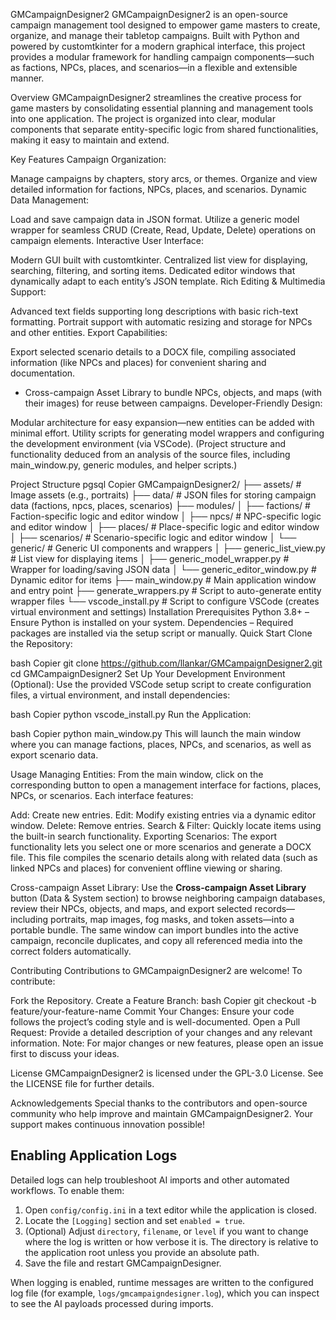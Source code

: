 GMCampaignDesigner2
GMCampaignDesigner2 is an open-source campaign management tool designed to empower game masters to create, organize, and manage their tabletop campaigns. Built with Python and powered by customtkinter for a modern graphical interface, this project provides a modular framework for handling campaign components—such as factions, NPCs, places, and scenarios—in a flexible and extensible manner.

Overview
GMCampaignDesigner2 streamlines the creative process for game masters by consolidating essential planning and management tools into one application. The project is organized into clear, modular components that separate entity-specific logic from shared functionalities, making it easy to maintain and extend.

Key Features
Campaign Organization:

Manage campaigns by chapters, story arcs, or themes.
Organize and view detailed information for factions, NPCs, places, and scenarios.
Dynamic Data Management:

Load and save campaign data in JSON format.
Utilize a generic model wrapper for seamless CRUD (Create, Read, Update, Delete) operations on campaign elements.
Interactive User Interface:

Modern GUI built with customtkinter.
Centralized list view for displaying, searching, filtering, and sorting items.
Dedicated editor windows that dynamically adapt to each entity’s JSON template.
Rich Editing & Multimedia Support:

Advanced text fields supporting long descriptions with basic rich-text formatting.
Portrait support with automatic resizing and storage for NPCs and other entities.
Export Capabilities:

Export selected scenario details to a DOCX file, compiling associated information (like NPCs and places) for convenient sharing and documentation.
- Cross-campaign Asset Library to bundle NPCs, objects, and maps (with their images) for reuse between campaigns.
Developer-Friendly Design:

Modular architecture for easy expansion—new entities can be added with minimal effort.
Utility scripts for generating model wrappers and configuring the development environment (via VSCode).
(Project structure and functionality deduced from an analysis of the source files, including main_window.py, generic modules, and helper scripts.)

Project Structure
pgsql
Copier
GMCampaignDesigner2/
├── assets/                  # Image assets (e.g., portraits)
├── data/                    # JSON files for storing campaign data (factions, npcs, places, scenarios)
├── modules/
│   ├── factions/            # Faction-specific logic and editor window
│   ├── npcs/                # NPC-specific logic and editor window
│   ├── places/              # Place-specific logic and editor window
│   ├── scenarios/           # Scenario-specific logic and editor window
│   └── generic/             # Generic UI components and wrappers
│       ├── generic_list_view.py    # List view for displaying items
│       ├── generic_model_wrapper.py  # Wrapper for loading/saving JSON data
│       └── generic_editor_window.py  # Dynamic editor for items
├── main_window.py           # Main application window and entry point
├── generate_wrappers.py     # Script to auto-generate entity wrapper files
└── vscode_install.py        # Script to configure VSCode (creates virtual environment and settings)
Installation
Prerequisites
Python 3.8+ – Ensure Python is installed on your system.
Dependencies – Required packages are installed via the setup script or manually.
Quick Start
Clone the Repository:

bash
Copier
git clone https://github.com/llankar/GMCampaignDesigner2.git
cd GMCampaignDesigner2
Set Up Your Development Environment (Optional):
Use the provided VSCode setup script to create configuration files, a virtual environment, and install dependencies:

bash
Copier
python vscode_install.py
Run the Application:

bash
Copier
python main_window.py
This will launch the main window where you can manage factions, places, NPCs, and scenarios, as well as export scenario data.

Usage
Managing Entities:
From the main window, click on the corresponding button to open a management interface for factions, places, NPCs, or scenarios. Each interface features:

Add: Create new entries.
Edit: Modify existing entries via a dynamic editor window.
Delete: Remove entries.
Search & Filter: Quickly locate items using the built-in search functionality.
Exporting Scenarios:
The export functionality lets you select one or more scenarios and generate a DOCX file. This file compiles the scenario details along with related data (such as linked NPCs and places) for convenient offline viewing or sharing.

Cross-campaign Asset Library:
Use the **Cross-campaign Asset Library** button (Data & System section) to browse neighboring campaign databases, review their NPCs, objects, and maps, and export selected records—including portraits, map images, fog masks, and token assets—into a portable bundle. The same window can import bundles into the active campaign, reconcile duplicates, and copy all referenced media into the correct folders automatically.

Contributing
Contributions to GMCampaignDesigner2 are welcome! To contribute:

Fork the Repository.
Create a Feature Branch:
bash
Copier
git checkout -b feature/your-feature-name
Commit Your Changes: Ensure your code follows the project’s coding style and is well-documented.
Open a Pull Request: Provide a detailed description of your changes and any relevant information.
Note: For major changes or new features, please open an issue first to discuss your ideas.

License
GMCampaignDesigner2 is licensed under the GPL-3.0 License. See the LICENSE file for further details.

Acknowledgements
Special thanks to the contributors and open-source community who help improve and maintain GMCampaignDesigner2. Your support makes continuous innovation possible!

Enabling Application Logs
-------------------------
Detailed logs can help troubleshoot AI imports and other automated workflows. To enable them:

1. Open `config/config.ini` in a text editor while the application is closed.
2. Locate the `[Logging]` section and set `enabled = true`.
3. (Optional) Adjust `directory`, `filename`, or `level` if you want to change where the log is written or how verbose it is. The directory is relative to the application root unless you provide an absolute path.
4. Save the file and restart GMCampaignDesigner.

When logging is enabled, runtime messages are written to the configured log file (for example, `logs/gmcampaigndesigner.log`), which you can inspect to see the AI payloads processed during imports.
